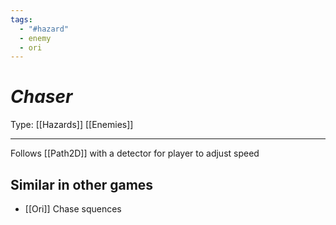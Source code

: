 ```yaml
---
tags:
  - "#hazard"
  - enemy
  - ori
---
```

# _Chaser_

Type: [[Hazards]] [[Enemies]]

----


Follows [[Path2D]] with a detector for player to adjust speed

## Similar in other games

* [[Ori]] Chase squences

